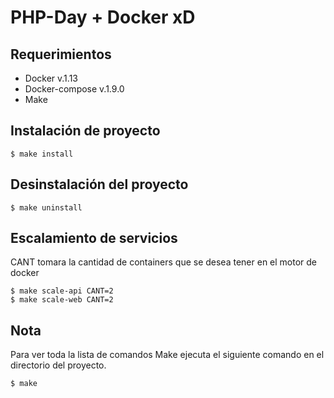 # PHP-Day + Docker xD


Requerimientos
--------------

* Docker v.1.13
* Docker-compose v.1.9.0
* Make

Instalación de proyecto
-----------------------

~~~~
$ make install
~~~~

Desinstalación del proyecto
---------------------------

~~~~
$ make uninstall
~~~~

Escalamiento de servicios
-------------------------

CANT tomara la cantidad de containers que se desea tener en el motor de docker 

~~~~
$ make scale-api CANT=2
$ make scale-web CANT=2
~~~~

Nota
----

Para ver toda la lista de comandos Make ejecuta el siguiente comando en el directorio del proyecto.

~~~~
$ make
~~~~